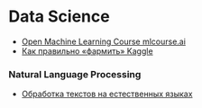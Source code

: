 # Data Science

- [Open Machine Learning Course mlcourse.ai](https://mlcourse.ai/)
- [Как правильно «фармить» Kaggle](https://habr.com/company/ods/blog/426227/)

### Natural Language Processing

- [Обработка текстов на естественных языках](https://habr.com/company/mailru/blog/358736/)
